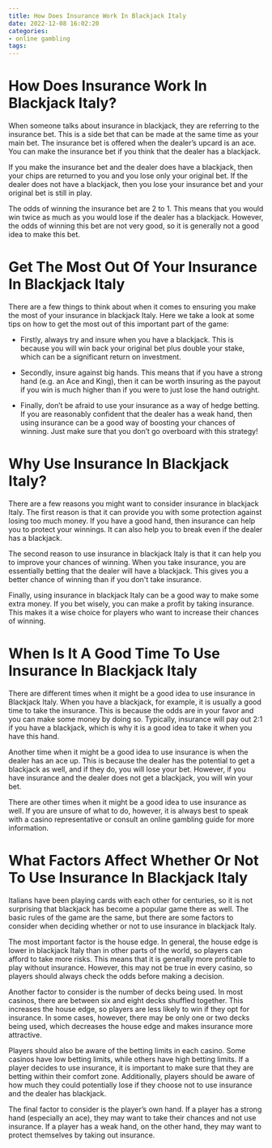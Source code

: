 ```yaml
---
title: How Does Insurance Work In Blackjack Italy
date: 2022-12-08 16:02:20
categories:
- online gambling
tags:
---
```



#  How Does Insurance Work In Blackjack Italy?

When someone talks about insurance in blackjack, they are referring to the insurance bet. This is a side bet that can be made at the same time as your main bet. The insurance bet is offered when the dealer’s upcard is an ace. You can make the insurance bet if you think that the dealer has a blackjack.

If you make the insurance bet and the dealer does have a blackjack, then your chips are returned to you and you lose only your original bet. If the dealer does not have a blackjack, then you lose your insurance bet and your original bet is still in play.

The odds of winning the insurance bet are 2 to 1. This means that you would win twice as much as you would lose if the dealer has a blackjack. However, the odds of winning this bet are not very good, so it is generally not a good idea to make this bet.

#  Get The Most Out Of Your Insurance In Blackjack Italy 

There are a few things to think about when it comes to ensuring you make the most of your insurance in blackjack Italy. Here we take a look at some tips on how to get the most out of this important part of the game:

- Firstly, always try and insure when you have a blackjack. This is because you will win back your original bet plus double your stake, which can be a significant return on investment.

- Secondly, insure against big hands. This means that if you have a strong hand (e.g. an Ace and King), then it can be worth insuring as the payout if you win is much higher than if you were to just lose the hand outright.

- Finally, don’t be afraid to use your insurance as a way of hedge betting. If you are reasonably confident that the dealer has a weak hand, then using insurance can be a good way of boosting your chances of winning. Just make sure that you don’t go overboard with this strategy!

#  Why Use Insurance In Blackjack Italy? 

There are a few reasons you might want to consider insurance in blackjack Italy. The first reason is that it can provide you with some protection against losing too much money. If you have a good hand, then insurance can help you to protect your winnings. It can also help you to break even if the dealer has a blackjack.

The second reason to use insurance in blackjack Italy is that it can help you to improve your chances of winning. When you take insurance, you are essentially betting that the dealer will have a blackjack. This gives you a better chance of winning than if you don't take insurance.

Finally, using insurance in blackjack Italy can be a good way to make some extra money. If you bet wisely, you can make a profit by taking insurance. This makes it a wise choice for players who want to increase their chances of winning.

#  When Is It A Good Time To Use Insurance In Blackjack Italy 

There are different times when it might be a good idea to use insurance in Blackjack Italy. When you have a blackjack, for example, it is usually a good time to take the insurance. This is because the odds are in your favor and you can make some money by doing so. Typically, insurance will pay out 2:1 if you have a blackjack, which is why it is a good idea to take it when you have this hand. 

Another time when it might be a good idea to use insurance is when the dealer has an ace up. This is because the dealer has the potential to get a blackjack as well, and if they do, you will lose your bet. However, if you have insurance and the dealer does not get a blackjack, you will win your bet. 

There are other times when it might be a good idea to use insurance as well. If you are unsure of what to do, however, it is always best to speak with a casino representative or consult an online gambling guide for more information.

#  What Factors Affect Whether Or Not To Use Insurance In Blackjack Italy

Italians have been playing cards with each other for centuries, so it is not surprising that blackjack has become a popular game there as well. The basic rules of the game are the same, but there are some factors to consider when deciding whether or not to use insurance in blackjack Italy.

The most important factor is the house edge. In general, the house edge is lower in blackjack Italy than in other parts of the world, so players can afford to take more risks. This means that it is generally more profitable to play without insurance. However, this may not be true in every casino, so players should always check the odds before making a decision.

Another factor to consider is the number of decks being used. In most casinos, there are between six and eight decks shuffled together. This increases the house edge, so players are less likely to win if they opt for insurance. In some cases, however, there may be only one or two decks being used, which decreases the house edge and makes insurance more attractive.

 Players should also be aware of the betting limits in each casino. Some casinos have low betting limits, while others have high betting limits. If a player decides to use insurance, it is important to make sure that they are betting within their comfort zone. Additionally, players should be aware of how much they could potentially lose if they choose not to use insurance and the dealer has blackjack.

The final factor to consider is the player’s own hand. If a player has a strong hand (especially an ace), they may want to take their chances and not use insurance. If a player has a weak hand, on the other hand, they may want to protect themselves by taking out insurance.